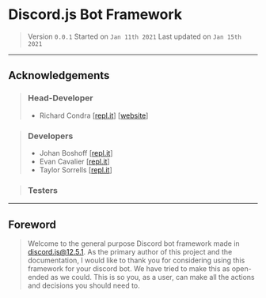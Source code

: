 # Discord.js Bot Framework
> Version `0.0.1`
> Started on `Jan 11th 2021`
> Last updated on `Jan 15th 2021`

---
## Acknowledgements

> ### Head-Developer
> - Richard Condra \[[repl.it](https://repl.it/@aRandomSomeone)\] \[[website](https://arandomsomeone.repl.co)\]



> ### Developers
> - Johan Boshoff \[[repl.it](https://repl.it/@Gnomebyte)\]
> - Evan Cavalier \[[repl.it](https://repl.it/@EvanCavalier)\]
> - Taylor Sorrells \[[repl.it](https://repl.it/@TaylorSorrells)\]



> ### Testers

---

## Foreword
> Welcome to the general purpose Discord bot framework made in [discord.js@12.5.1](https://discord.js.org/#/docs/main/12.5.1/general/welcome). As the primary author of this project and the documentation, I would like to thank you for considering using this framework for your discord bot. We have tried to make this as open-ended as we could. This is so you, as a user, can make all the actions and decisions you should need to.
